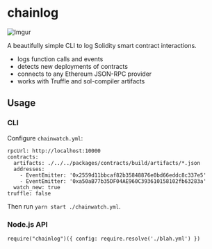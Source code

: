 chainlog
========

![Imgur](https://i.imgur.com/U4R2agi.png)

A beautifully simple CLI to log Solidity smart contract interactions.

 * logs function calls and events
 * detects new deployments of contracts
 * connects to any Ethereum JSON-RPC provider
 * works with Truffle and sol-compiler artifacts

## Usage
### CLI
Configure `chainwatch.yml`:

```
rpcUrl: http://localhost:10000
contracts:
  artifacts: ./../../packages/contracts/build/artifacts/*.json
  addresses:
    - EventEmitter: '0x2559d11bbcaf82b35848876e0bd66eddc8c337e5'
    - EventEmitter: '0xa50aB77b35DF04AE960C393610158102fb63283a'
  watch_new: true
truffle: false
```

Then run `yarn start ./chainwatch.yml`.

### Node.js API
```
require("chainlog")({ config: require.resolve('./blah.yml') })
```